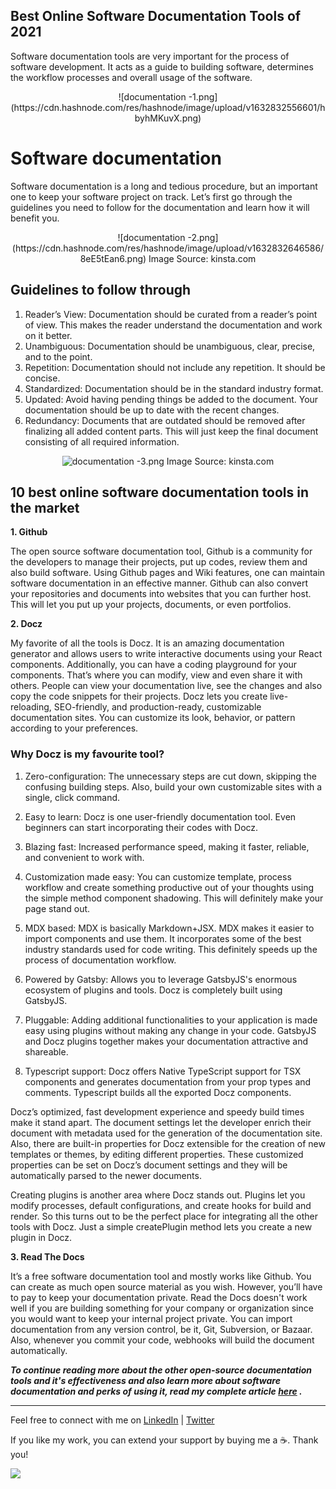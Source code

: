 ## Best Online Software Documentation Tools of 2021

Software documentation tools are very important for the process of software development. It acts as a guide to building software, determines the workflow processes and overall usage of the software.

<center> ![documentation -1.png](https://cdn.hashnode.com/res/hashnode/image/upload/v1632832556601/hbyhMKuvX.png) </center>

# Software documentation
Software documentation is a long and tedious procedure, but an important one to keep your software project on track. Let’s first go through the guidelines you need to follow for the documentation and learn how it will benefit you.

<center>
![documentation -2.png](https://cdn.hashnode.com/res/hashnode/image/upload/v1632832646586/8eE5tEan6.png) Image Source: kinsta.com
</center>

## Guidelines to follow through

1. Reader’s View: Documentation should be curated from a reader’s point of view. This makes the reader understand the documentation and work on it better.
2. Unambiguous: Documentation should be unambiguous, clear, precise, and to the point.
3. Repetition: Documentation should not include any repetition. It should be concise.
4. Standardized: Documentation should be in the standard industry format.
5. Updated: Avoid having pending things be added to the document. Your documentation should be up to date with the recent changes.
6. Redundancy: Documents that are outdated should be removed after finalizing all added content parts. This will just keep the final document consisting of all required information.

<center>

![documentation -3.png](https://cdn.hashnode.com/res/hashnode/image/upload/v1632832671271/bxREVpmW8.png) Image Source: kinsta.com
</center>

## 10 best online software documentation tools in the market

**1. Github**

The open source software documentation tool, Github is a community for the developers to manage their projects, put up codes, review them and also build software. Using Github pages and Wiki features, one can maintain software documentation in an effective manner. Github can also convert your repositories and documents into websites that you can further host. This will let you put up your projects, documents, or even portfolios.

**2. Docz**

My favorite of all the tools is Docz. It is an amazing documentation generator and allows users to write interactive documents using your React components. Additionally, you can have a coding playground for your components. That’s where you can modify, view and even share it with others. People can view your documentation live, see the changes and also copy the code snippets for their projects.
Docz lets you create live-reloading, SEO-friendly, and production-ready, customizable documentation sites. You can customize its look, behavior, or pattern according to your preferences.

### Why Docz is my favourite tool?
1. Zero-configuration: The unnecessary steps are cut down, skipping the confusing building steps. Also, build your own customizable sites with a single, click command.

2. Easy to learn: Docz is one user-friendly documentation tool. Even beginners can start incorporating their codes with Docz.

3. Blazing fast: Increased performance speed, making it faster, reliable, and convenient to work with.

4. Customization made easy: You can customize template, process workflow and create something productive out of your thoughts using the simple method component shadowing. This will definitely make your page stand out.

5. MDX based: MDX is basically Markdown+JSX. MDX makes it easier to import components and use them. It incorporates some of the best industry standards used for code writing. This definitely speeds up the process of documentation workflow.

6. Powered by Gatsby: Allows you to leverage GatsbyJS's enormous ecosystem of plugins and tools. Docz is completely built using GatsbyJS.

7. Pluggable: Adding additional functionalities to your application is made easy using plugins without making any change in your code. GatsbyJS and Docz plugins together makes your documentation attractive and shareable.

8. Typescript support: Docz offers Native TypeScript support for TSX components and generates documentation from your prop types and comments. Typescript builds all the exported Docz components.

Docz’s optimized, fast development experience and speedy build times make it stand apart. The document settings let the developer enrich their document with metadata used for the generation of the documentation site. Also, there are built-in properties for Docz extensible for the creation of new templates or themes, by editing different properties. These customized properties can be set on Docz’s document settings and they will be automatically parsed to the newer documents.

Creating plugins is another area where Docz stands out. Plugins let you modify processes, default configurations, and create hooks for build and render. So this turns out to be the perfect place for integrating all the other tools with Docz. Just a simple createPlugin method lets you create a new plugin in Docz.

**3. Read The Docs**

It’s a free software documentation tool and mostly works like Github. You can create as much open source material as you wish. However, you’ll have to pay to keep your documentation private. Read the Docs doesn't work well if you are building something for your company or organization since you would want to keep your internal project private. You can import documentation from any version control, be it, Git, Subversion, or Bazaar. Also, whenever you commit your code, webhooks will build the document automatically.

***To continue reading more about the other open-source documentation tools and it's effectiveness and also learn more about software documentation and perks of using it, read my complete article  [here](https://aviyel.com/post/807/best-online-software-documentation-tools-of-2021) .***

<hr></hr>

Feel free to connect with me on  [LinkedIn](https://www.linkedin.com/in/bhumikhokhani/)  |  [Twitter](https://twitter.com/bhumikhokhani) 
<br>
> 
If you like my work, you can extend your support by buying me a ☕. Thank you!

<a href="https://www.buymeacoffee.com/bhumikhokhani"><img src="https://img.buymeacoffee.com/button-api/?text=Buy me a coffee&emoji=&slug=bhumikhokhani&button_colour=FF5F5F&font_colour=ffffff&font_family=Cookie&outline_colour=000000&coffee_colour=FFDD00"></a>
